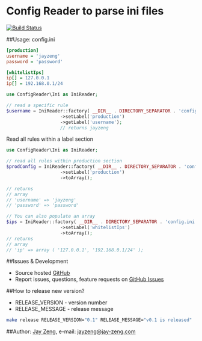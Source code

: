 # Config Reader to parse ini files
[![Build Status](https://travis-ci.org/jayzeng/config-reader.png)](https://travis-ci.org/jayzeng/config-reader)

##Usage:
config.ini
```ini
[production]
username = 'jayzeng'
password = 'password'

[whitelistIps]
ip[] = 127.0.0.1
ip[] = 192.168.0.1/24
```

```php
use ConfigReader\Ini as IniReader;

// read a specific rule
$username = IniReader::factory( __DIR__ . DIRECTORY_SEPARATOR . 'config.ini' )
                    ->setLabel('production')
                    ->getLabel('username');
                    // returns jayzeng
```

Read all rules within a label section
```php
use ConfigReader\Ini as IniReader;

// read all rules within production section
$prodConfig = IniReader::factory( __DIR__ . DIRECTORY_SEPARATOR . 'config.ini' )
                    ->setLabel('production')
                    ->toArray();

// returns
// array
// 'username' => 'jayzeng'
// 'password' => 'password'

// You can also populate an array
$ips = IniReader::factory( __DIR__ . DIRECTORY_SEPARATOR . 'config.ini' )
                    ->setLabel('whitelistIps')
                    ->toArray();
// returns
// array
// 'ip' => array ( '127.0.0.1', '192.168.0.1/24' );
```

##Issues & Development
- Source hosted [GitHub](https://github.com/jayzeng/config-reader)
- Report issues, questions, feature requests on [GitHub Issues](https://github.com/jayzeng/config-reader/issues)

##How to release new version?
- RELEASE_VERSION - version number
- RELEASE_MESSAGE - release message

```bash
make release RELEASE_VERSION="0.1" RELEASE_MESSAGE="v0.1 is released"
```

##Author:
[Jay Zeng](https://github.com/jayzeng/), e-mail: [jayzeng@jay-zeng.com](mailto:jayzeng@jay-zeng.com)

